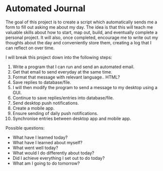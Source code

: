 # Automated Journal
The goal of this project is to create a script which automatically sends me a form to fill out asking me about my day.
The idea is that this will teach me valuable skills about how to start, map out, build, and eventually complete a
personal project. It will also, once completed, encourage me to write out my thoughts about the day and conveniently
store them, creating a log that I can reflect on over time.

I will break this project down into the following steps:
1. Write a program that I can run and send an automated email.
2. Get that email to send everyday at the same time.
3. Format that message with relevant language.. HTML?
4. Save replies to database/file.
5. I will then modify the program to send a message to my desktop using a GUI.
6. Continue to save replies/entries into database/file.
7. Send desktop push notifications.
8. Create a mobile app.
9. Ensure sending of daily push notifications.
10. Synchronise entries between desktop app and mobile app.

Possible questions:

- What have I learned today?
- What have I learned about myself?
- What went well today?
- What would I do differently about today?
- Did I achieve everything I set out to do today?
- What am I going to do tomorrow?